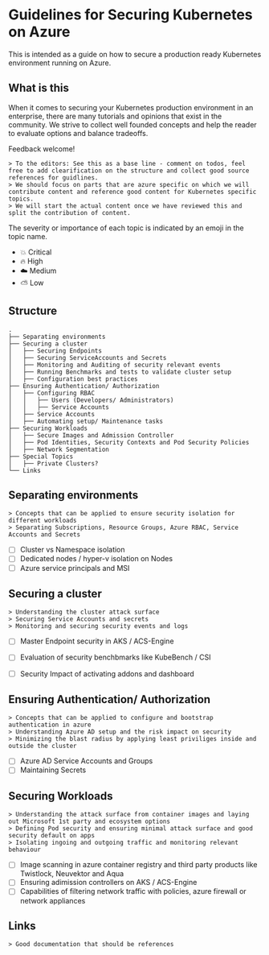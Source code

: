 # Guidelines for Securing Kubernetes on Azure

This is intended as a guide on how to secure a production ready Kubernetes environment running on Azure.

## What is this

When it comes to securing your Kubernetes production environment in an enterprise, there are many tutorials and opinions that exist in the community.
We strive to collect well founded concepts and help the reader to evaluate options and balance tradeoffs.

Feedback welcome!

    > To the editors: See this as a base line - comment on todos, feel free to add clearification on the structure and collect good source references for guidlines. 
    > We should focus on parts that are azure specific on which we will contribute content and reference good content for Kubernetes specific topics.
    > We will start the actual content once we have reviewed this and split the contribution of content.

The severity or importance of each topic is indicated by an emoji in the topic name.

* :boom: Critical
* :fire: High
* :cloud: Medium
* :partly_sunny: Low

## Structure

    .
    ├── Separating environments
    ├── Securing a cluster
    │   ├── Securing Endpoints
    │   ├── Securing ServiceAccounts and Secrets
    │   ├── Monitoring and Auditing of security relevant events
    │   ├── Running Benchmarks and tests to validate cluster setup   
    │   ├── Configuration best practices       
    ├── Ensuring Authentication/ Authorization
    │   ├── Configuring RBAC
    │   │   ├── Users (Developers/ Administrators)
    │   │   ├── Service Accounts
    │   ├── Service Accounts
    │   ├── Automating setup/ Maintenance tasks   
    ├── Securing Workloads
    │   ├── Secure Images and Admission Controller
    │   ├── Pod Identities, Security Contexts and Pod Security Policies
    │   ├── Network Segmentation
    ├── Special Topics
    │   ├── Private Clusters?
    └── Links

## Separating environments

    > Concepts that can be applied to ensure security isolation for different workloads
    > Separating Subscriptions, Resource Groups, Azure RBAC, Service Accounts and Secrets

- [ ] Cluster vs Namespace isolation
- [ ] Dedicated nodes / hyper-v isolation on Nodes
- [ ] Azure service principals and MSI

## Securing a cluster

    > Understanding the cluster attack surface
    > Securing Service Accounts and secrets
    > Monitoring and securing security events and logs

- [ ] Master Endpoint security in AKS / ACS-Engine
- [ ] Evaluation of security benchbmarks like KubeBench / CSI
- [ ] Security Impact of activating addons and dashboard


## Ensuring Authentication/ Authorization

    > Concepts that can be applied to configure and bootstrap authentication in azure
    > Understanding Azure AD setup and the risk impact on security
    > Minimizing the blast radius by applying least priviliges inside and outside the cluster

- [ ] Azure AD Service Accounts and Groups
- [ ] Maintaining Secrets

## Securing Workloads

    > Understanding the attack surface from container images and laying out Microsoft 1st party and ecosystem options
    > Defining Pod security and ensuring minimal attack surface and good security default on apps
    > Isolating ingoing and outgoing traffic and monitoring relevant behaviour

- [ ] Image scanning in azure container registry and third party products like Twistlock, Neuvektor and Aqua
- [ ] Ensuring adimission controllers on AKS / ACS-Engine
- [ ] Capabilities of filtering network traffic with policies, azure firewall or network appliances

## Links
    > Good documentation that should be references
